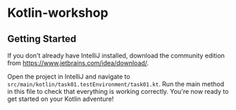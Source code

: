 # Kotlin-workshop

## Getting Started

If you don't already have IntelliJ installed, download the community edition from https://www.jetbrains.com/idea/download/. 

Open the project in IntelliJ and navigate to `src/main/kotlin/task01.testEnvironment/task01.kt`.
Run the main method in this file to check that everything is working correctly.
You're now ready to get started on your Kotlin adventure!